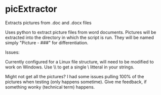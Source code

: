 # picExtractor
Extracts pictures from .doc and .docx files

Uses python to extract picture files from word documents. Pictures will be extracted into the directory in which the script is run. They will be named simply "Picture - ###" for differentiation.

Issues:

Currently configured for a Linux file structure, will need to be modified to work on Windows. Use \\\\ to get a single \ litteral in your strings.

Might not get all the pictures? I had some issues pulling 100% of the pictures when testing (only happens sometime). Give me feedback, if something wonky (technical term) happens.
